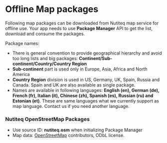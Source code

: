 Offline Map packages
====================

Following map packages can be downloaded from Nutiteq map service for
offline use. Your app needs to use **Package Manager** API to get the
list, download and consume the packages.

Package names:

-   There is general convention to provide geographical hierarchy and
    avoid too long lists and big packages:
    **Continent/Sub-continent/Country/Country Region**
-   **Sub-continent** part is used only in Europe, Asia, Africa and
    North America
-   **Country Region** division is used in US, Germany, UK, Spain,
    Russia and Canada. Spain and UK are also available as
    single package.
-   Names are available in following languages: **English (en), German
    (de), French (fr), Italian (it), Chinese (zh), Spanish (es),
    Russian (ru) and Estonian (et)**. These are same languages what we
    currently support as map language. Contact us if you need
    another language.

### Nutiteq OpenStreetMap Packages

-   Use source ID: **nutiteq.osm** when initializing Package Manager
-   Map data: [OpenStreetMap](http://www.openstreetmap.org)
    contributors, ODbL license.

<script type="text/javascript">
\$(document).ready(function() {\

\$.get(‘//d2izt4z5iclshv.cloudfront.net/mappackages/v1/nutiteq.osm/packages.json’,
function(data) {

var p\_name = ’’;\
 var obj = \$.parseJSON(data);\
 var sorted = \_.sortBy(obj.packages, function(item) {\
 return (\[item.metainfo.name\_en\]);\
 });

p\_name =
‘<table class="table table-striped table-bordered"><tr><th style="padding:5px;">Package
name</th><th></th><th style="padding:5px;">ID</th><th></th><th style="padding:5px;">Size
(MB)</th><th></th><th style="padding:5px;">Ver</th><th></th></tr>’;\
 \$.each(sorted, function () {\
 p\_name += “<tr>”;\
 p\_name *= ’<td style="padding:5px;">’* this.metainfo.name\_en +
“<td/>”;\
 p\_name *= ’<td style="padding:5px;">’* this.id + “<td/>”;\
 p\_name *= ’<td style="padding:5px;">’*
(this.size/(1024\*1024)).toFixed(1).replace(“.0”, “”) + “<td/>”;\
 p\_name *= ’<td style="padding:5px;">’* this.version + “<td/>”;\
 p\_name += “</tr>”;\
 });\
 p\_name += “</table>”;\
 \$(‘\#packages’).html(p\_name);\
 }, ‘text’);\
 });

</script>
<div id="packages">
</div>

